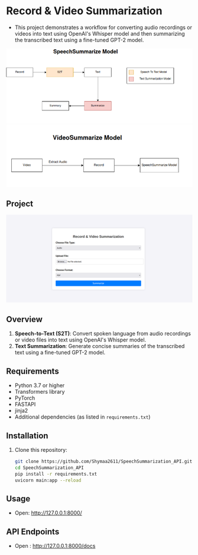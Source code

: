 # Record & Video Summarization
- This project demonstrates a workflow for converting audio recordings or videos into text using 
  OpenAI's Whisper model and then summarizing the transcribed text using a fine-tuned GPT-2 model.

![Recod-Summarize](media/recordsummarize.png)
![Video-Summarize](media/VideoSummarization.png)

## Project 
![Project](media/project.png)
## Overview

1. **Speech-to-Text (S2T)**: Convert spoken language from audio recordings or video files into text using OpenAI's Whisper model.
2. **Text Summarization**: Generate concise summaries of the transcribed text using a fine-tuned GPT-2 model.

## Requirements

- Python 3.7 or higher
- Transformers library
- PyTorch
- FASTAPI
- jinja2
- Additional dependencies (as listed in `requirements.txt`)

## Installation
1. Clone this repository:
   ```bash
   git clone https://github.com/Shymaa2611/SpeechSummarization_API.git
   cd SpeechSummarization_API
   pip install -r requirements.txt
   uvicorn main:app --reload
   ```

## Usage 
- Open: http://127.0.0.1:8000/


## API Endpoints
- Open : http://127.0.0.1:8000/docs
